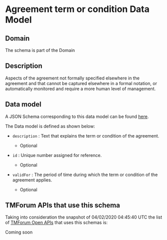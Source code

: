 # Agreement term or condition Data Model

## Domain

The  schema is part of the  Domain

## Description

Aspects of the agreement not formally specified elsewhere in the agreement and that cannot be captured elsewhere in a formal notation, or automatically monitored and require a more human level of management.

## Data model

A JSON Schema corresponding to this data model can be found
[here](https://github.com/tmforum-rand/schemas/blob/candidates/EngagedParty/AgreementTermOrCondition.schema.json).

The Data model is defined as shown below:
- `description` : Text that explains the term or condition of the agreement.

  - Optional

- `id` : Unique number assigned for reference.

  - Optional

- `validFor` : The period of time during which the term or condition of the agreement applies.

  - Optional





## TMForum APIs that use this schema

Taking into consideration the snapshot of 04/02/2020 04:45:40 UTC the list of [TMForum Open APIs](https://www.tmforum.org/open-apis/) that uses this schemas is:

Coming soon